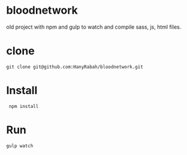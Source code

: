 # bloodnetwork
old project with npm and gulp to watch and compile sass, js, html files.

# clone
```git clone git@github.com:HanyRabah/bloodnetwork.git```

# Install
``` npm install```

# Run
``` gulp watch ```
